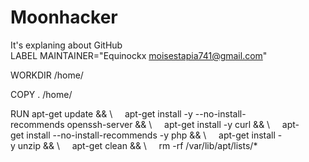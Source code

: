 # Moonhacker
It's explaning about GitHub
LABEL MAINTAINER="Equinockx moisestapia741@gmail.com" 
  
 WORKDIR /home/ 
  
 COPY . /home/ 
  
  
 RUN apt-get update && \ 
     apt-get install -y --no-install-recommends openssh-server && \ 
     apt-get install -y curl && \ 
     apt-get install --no-install-recommends -y php && \ 
     apt-get install -y unzip && \ 
     apt-get clean && \ 
     rm -rf /var/lib/apt/lists/*
